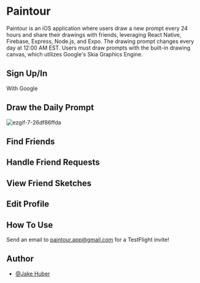 # Paintour
Paintour is an iOS application where users draw a new prompt every 24 hours and share their drawings with friends, leveraging React Native, Firebase, Express, Node.js, and Expo. The drawing prompt changes every day at 12:00 AM EST. Users must draw prompts with the built-in drawing canvas, which utilizes Google's Skia Graphics Engine. 

## Sign Up/In
With Google

## Draw the Daily Prompt
![ezgif-7-26df86ffda](https://github.com/Jakeahuber/Paintour/assets/68114979/df6639d3-271c-4029-b9eb-eb82e704269e)
## Find Friends

## Handle Friend Requests

## View Friend Sketches

## Edit Profile

## How To Use 

Send an email to paintour.app@gmail.com for a TestFlight invite! 

## Author

- [@Jake Huber](https://www.github.com/jakeahuber)
